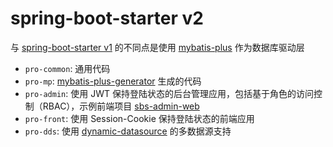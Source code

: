 # spring-boot-starter v2

与 [spring-boot-starter v1](https://github.com/deepraining/spring-boot-starter) 的不同点是使用 [mybatis-plus](https://baomidou.com/) 作为数据库驱动层

- `pro-common`: 通用代码
- `pro-mp`: [mybatis-plus-generator](https://baomidou.com/pages/779a6e/) 生成的代码
- `pro-admin`: 使用 JWT 保持登陆状态的后台管理应用，包括基于角色的访问控制（RBAC），示例前端项目 [sbs-admin-web](https://github.com/deepraining/sbs-admin-web)
- `pro-front`: 使用 Session-Cookie 保持登陆状态的前端应用
- `pro-dds`: 使用 [dynamic-datasource](https://github.com/baomidou/dynamic-datasource) 的多数据源支持
